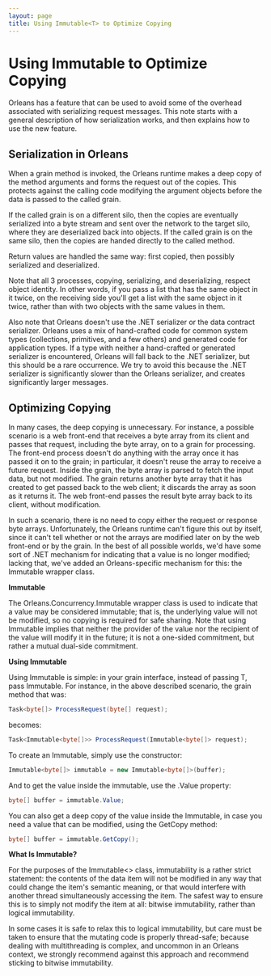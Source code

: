 ```yaml
---
layout: page
title: Using Immutable<T> to Optimize Copying
---
```


# Using Immutable<T> to Optimize Copying

Orleans has a feature that can be used to avoid some of the overhead associated with serializing request messages. This note starts with a general description of how serialization works, and then explains how to use the new feature.

## Serialization in Orleans
When a grain method is invoked, the Orleans runtime makes a deep copy of the method arguments and forms the request out of the copies. This protects against the calling code modifying the argument objects before the data is passed to the called grain.

If the called grain is on a different silo, then the copies are eventually serialized into a byte stream and sent over the network to the target silo, where they are deserialized back into objects. If the called grain is on the same silo, then the copies are handed directly to the called method.

Return values are handled the same way: first copied, then possibly serialized and deserialized.

Note that all 3 processes, copying, serializing, and deserializing, respect object identity. In other words, if you pass a list that has the same object in it twice, on the receiving side you'll get a list with the same object in it twice, rather than with two objects with the same values in them.

Also note that Orleans doesn't use the .NET serializer or the data contract serializer. Orleans uses a mix of hand-crafted code for common system types (collections, primitives, and a few others) and generated code for application types. If a type with neither a hand-crafted or generated serializer is encountered, Orleans will fall back to the .NET serializer, but this should be a rare occurrence. We try to avoid this because the .NET serializer is significantly slower than the Orleans serializer, and creates significantly larger messages.

## Optimizing Copying
In many cases, the deep copying is unnecessary. For instance, a possible scenario is a web front-end that receives a byte array from its client and passes that request, including the byte array, on to a grain for processing. The front-end process doesn't do anything with the array once it has passed it on to the grain; in particular, it doesn't reuse the array to receive a future request. Inside the grain, the byte array is parsed to fetch the input data, but not modified. The grain returns another byte array that it has created to get passed back to the web client; it discards the array as soon as it returns it. The web front-end passes the result byte array back to its client, without modification.

 In such a scenario, there is no need to copy either the request or response byte arrays. Unfortunately, the Orleans runtime can't figure this out by itself, since it can't tell whether or not the arrays are modified later on by the web front-end or by the grain. In the best of all possible worlds, we'd have some sort of .NET mechanism for indicating that a value is no longer modified; lacking that, we've added an Orleans-specific mechanism for this: the Immutable<T> wrapper class.

**Immutable<T>**

The Orleans.Concurrency.Immutable<T> wrapper class is used to indicate that a value may be considered immutable; that is, the underlying value will not be modified, so no copying is required for safe sharing. Note that using Immutable<T> implies that neither the provider of the value nor the recipient of the value will modify it in the future; it is not a one-sided commitment, but rather a mutual dual-side commitment.

**Using Immutable<T>**

Using Immutable<T> is simple: in your grain interface, instead of passing T, pass Immutable<T>. For instance, in the above described scenario, the grain method that was:

``` csharp
Task<byte[]> ProcessRequest(byte[] request);
```

 becomes:

``` csharp
Task<Immutable<byte[]>> ProcessRequest(Immutable<byte[]> request);
```

To create an Immutable<T>, simply use the constructor:

``` csharp
Immutable<byte[]> immutable = new Immutable<byte[]>(buffer);
```

 And to get the value inside the immutable, use the .Value property:

``` csharp
byte[] buffer = immutable.Value;
```

 You can also get a deep copy of the value inside the Immutable, in case you need a value that can be modified, using the GetCopy method:

``` csharp
byte[] buffer = immutable.GetCopy();
```

**What Is Immutable?**

For the purposes of the Immutable<> class, immutability is a rather strict statement: the contents of the data item will not be modified in any way that could change the item's semantic meaning, or that would interfere with another thread simultaneously accessing the item. The safest way to ensure this is to simply not modify the item at all: bitwise immutability, rather than logical immutability.

In some cases it is safe to relax this to logical immutability, but care must be taken to ensure that the mutating code is properly thread-safe; because dealing with multithreading is complex, and uncommon in an Orleans context, we strongly recommend against this approach and recommend sticking to bitwise immutability.
